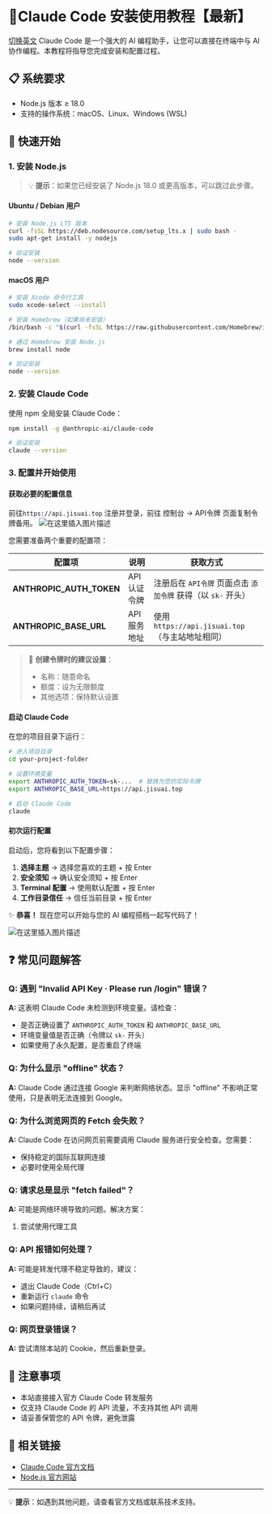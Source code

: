 # 🎉Claude Code 安装使用教程【最新】
[切换英文](/README_en.md)
Claude Code 是一个强大的 AI 编程助手，让您可以直接在终端中与 AI 协作编程。本教程将指导您完成安装和配置过程。
## 📋 系统要求

- Node.js 版本 ≥ 18.0
- 支持的操作系统：macOS、Linux、Windows (WSL)

## 🚀 快速开始
### 1. 安装 Node.js

> 💡 **提示**：如果您已经安装了 Node.js 18.0 或更高版本，可以跳过此步骤。

#### Ubuntu / Debian 用户

```bash
# 安装 Node.js LTS 版本
curl -fsSL https://deb.nodesource.com/setup_lts.x | sudo bash -
sudo apt-get install -y nodejs

# 验证安装
node --version
```

#### macOS 用户

```bash
# 安装 Xcode 命令行工具
sudo xcode-select --install

# 安装 Homebrew（如果尚未安装）
/bin/bash -c "$(curl -fsSL https://raw.githubusercontent.com/Homebrew/install/HEAD/install.sh)"

# 通过 Homebrew 安装 Node.js
brew install node

# 验证安装
node --version
```

### 2. 安装 Claude Code

使用 npm 全局安装 Claude Code：

```bash
npm install -g @anthropic-ai/claude-code

# 验证安装
claude --version
```

### 3. 配置并开始使用

#### 获取必要的配置信息
前往`https://api.jisuai.top` 注册并登录，前往 控制台 -> API令牌 页面复制令牌备用。
![在这里插入图片描述](https://i-blog.csdnimg.cn/direct/194152b1d42b4edb847aaad216e49657.png)

您需要准备两个重要的配置项：

| 配置项 | 说明 | 获取方式 |
|--------|------|----------|
| **ANTHROPIC_AUTH_TOKEN** | API 认证令牌 | 注册后在 `API令牌` 页面点击 `添加令牌` 获得（以 `sk-` 开头） |
| **ANTHROPIC_BASE_URL** | API 服务地址 | 使用 `https://api.jisuai.top`（与主站地址相同） |

> 📝 **创建令牌时的建议设置**：
> - 名称：随意命名
> - 额度：设为无限额度
> - 其他选项：保持默认设置

#### 启动 Claude Code

在您的项目目录下运行：

```bash
# 进入项目目录
cd your-project-folder

# 设置环境变量
export ANTHROPIC_AUTH_TOKEN=sk-...  # 替换为您的实际令牌
export ANTHROPIC_BASE_URL=https://api.jisuai.top

# 启动 Claude Code
claude
```

#### 初次运行配置

启动后，您将看到以下配置步骤：

1. **选择主题** → 选择您喜欢的主题 + 按 Enter
2. **安全须知** → 确认安全须知 + 按 Enter
3. **Terminal 配置** → 使用默认配置 + 按 Enter
4. **工作目录信任** → 信任当前目录 + 按 Enter

✨ **恭喜！** 现在您可以开始与您的 AI 编程搭档一起写代码了！

![在这里插入图片描述](https://i-blog.csdnimg.cn/direct/6b56ac6aa92b4f15a12e3f4fe03f15aa.png)

## ❓ 常见问题解答

### Q: 遇到 "Invalid API Key · Please run /login" 错误？

**A:** 这表明 Claude Code 未检测到环境变量。请检查：
- 是否正确设置了 `ANTHROPIC_AUTH_TOKEN` 和 `ANTHROPIC_BASE_URL`
- 环境变量值是否正确（令牌以 `sk-` 开头）
- 如果使用了永久配置，是否重启了终端

### Q: 为什么显示 "offline" 状态？

**A:** Claude Code 通过连接 Google 来判断网络状态。显示 "offline" 不影响正常使用，只是表明无法连接到 Google。

### Q: 为什么浏览网页的 Fetch 会失败？

**A:** Claude Code 在访问网页前需要调用 Claude 服务进行安全检查。您需要：
- 保持稳定的国际互联网连接
- 必要时使用全局代理

### Q: 请求总是显示 "fetch failed"？

**A:** 可能是网络环境导致的问题。解决方案：
1. 尝试使用代理工具


### Q: API 报错如何处理？

**A:** 可能是转发代理不稳定导致的，建议：
- 退出 Claude Code（Ctrl+C）
- 重新运行 `claude` 命令
- 如果问题持续，请稍后再试

### Q: 网页登录错误？

**A:** 尝试清除本站的 Cookie，然后重新登录。

## 📌 注意事项

- 本站直接接入官方 Claude Code 转发服务
- 仅支持 Claude Code 的 API 流量，不支持其他 API 调用
- 请妥善保管您的 API 令牌，避免泄露

## 🔗 相关链接

- [Claude Code 官方文档](https://docs.anthropic.com)
- [Node.js 官方网站](https://nodejs.org)

---

💡 **提示**：如遇到其他问题，请查看官方文档或联系技术支持。
